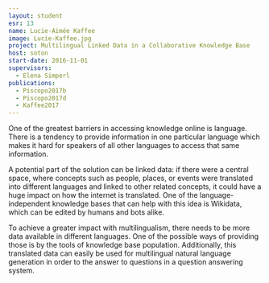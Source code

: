 ```yaml
---
layout: student
esr: 13
name: Lucie-Aimée Kaffee
image: Lucie-Kaffee.jpg
project: Multilingual Linked Data in a Collaborative Knowledge Base
host: soton
start-date: 2016-11-01
supervisors:
  - Elena Simperl
publications:
  - Piscopo2017b
  - Piscopo2017d
  - Kaffee2017
---
```

One of the greatest barriers in accessing knowledge online is language. There is a tendency to provide information in one particular language which makes it hard for speakers of all other languages to access that same information.

A potential part of the solution can be linked data: if there were a central space, where concepts such as people, places, or events were translated into different languages and linked to other related concepts, it could have a huge impact on how the internet is translated. One of the language-independent knowledge bases that can help with this idea is Wikidata, which can be edited by humans and bots alike. 

To achieve a greater impact with multilingualism, there needs to be more data available in different languages. One of the possible ways of providing those is by the tools of knowledge base population. Additionally, this translated data can easily be used for multilingual natural language generation in order to the answer to questions in a question answering system.
